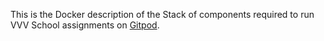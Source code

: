 This is the Docker description of the Stack of components required
to run VVV School assignments on [Gitpod](https://gitpod.io).
